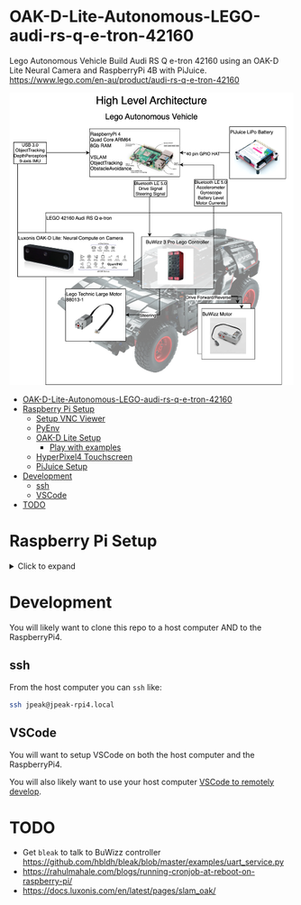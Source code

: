 # OAK-D-Lite-Autonomous-LEGO-audi-rs-q-e-tron-42160

Lego Autonomous Vehicle Build Audi RS Q e-tron 42160 using an OAK-D Lite Neural Camera and RaspberryPi 4B with PiJuice. https://www.lego.com/en-au/product/audi-rs-q-e-tron-42160

![High Level Architecture Diagram: Lego Autonomous Vehice](diagrams/HighLevelArchitecture.png)

<!--TOC-->

- [OAK-D-Lite-Autonomous-LEGO-audi-rs-q-e-tron-42160](#oak-d-lite-autonomous-lego-audi-rs-q-e-tron-42160)
- [Raspberry Pi Setup](#raspberry-pi-setup)
  - [Setup VNC Viewer](#setup-vnc-viewer)
  - [PyEnv](#pyenv)
  - [OAK-D Lite Setup](#oak-d-lite-setup)
    - [Play with examples](#play-with-examples)
  - [HyperPixel4 Touchscreen](#hyperpixel4-touchscreen)
  - [PiJuice Setup](#pijuice-setup)
- [Development](#development)
  - [ssh](#ssh)
  - [VSCode](#vscode)
- [TODO](#todo)

<!--TOC-->

# Raspberry Pi Setup

<details><summary>Click to expand</summary>
  
## Setup VNC Viewer

Enable VNC Server:

```sh
sudo apt-get update && sudo apt-get upgrade -y
sudo raspi-config
# Use keyboard to enable VNC ports
```

Install VNC Viewer Desktop tool:

```sh
sudo apt install realvnc-vnc-server realvnc-vnc-viewer -y
```

## PyEnv

```sh
git clone https://github.com/pyenv/pyenv.git $HOME/.pyenv
export PATH=$PATH:$HOME/.pyenv/bin/

pyenv install 3.10.13
pyenv global 3.10.13
```

Update your `PATH` in your `~/.bashrc`


Then activate on demand using:

```sh
eval "$(pyenv init --path)"
```

## OAK-D Lite Setup

https://docs.luxonis.com/projects/hardware/en/latest/pages/guides/raspberrypi/

```sh
# sudo curl -fL https://docs.luxonis.com/install_dependencies.sh | bash

# Ported a simplified working version of the above
. ./scripts/install_dependencies.sh
```

```sh
python3 -m venv .venv
. ./.venv/bin/activate
# If you're using Raspberry Pi, providing a Pi Wheels extra package url can significantly speed up the installation process by providing prebuilt binaries
python3 -m pip install --extra-index-url https://www.piwheels.org/simple/ depthai-sdk depthai
```
### Play with examples

```sh
git clone https://github.com/luxonis/depthai-python.git
cd depthai-python
python3 -m venv .venv
. ./.venv/bin/activate

```

```sh
git clone https://github.com/luxonis/depthai-experiments.git
cd depthai-experiments
python3 -m venv .venv
. ./.venv/bin/activate
```

## HyperPixel4 Touchscreen

```
sudo cp ./scripts/config.txt /boot/firmware/config.txt
```

Since Debian Buster the Device Tree layer is provided and nothing is needed to be installed. Simply setting this config:

```sh
# https://github.com/pimoroni/hyperpixel4/issues/177
dtoverlay=vc4-kms-dpi-hyperpixel4
```

## PiJuice Setup

```sh
sudo apt-get install pijuice-gui -y
```

</details>

# Development

You will likely want to clone this repo to a host computer AND to the RaspberryPi4.

## ssh

From the host computer you can `ssh` like:

```sh
ssh jpeak@jpeak-rpi4.local
```

## VSCode

You will want to setup VSCode on both the host computer and the RaspberryPi4.

You will also likely want to use your host computer [VSCode to remotely develop](https://code.visualstudio.com/docs/remote/ssh).

# TODO
 - Get `bleak` to talk to BuWizz controller https://github.com/hbldh/bleak/blob/master/examples/uart_service.py
 - https://rahulmahale.com/blogs/running-cronjob-at-reboot-on-raspberry-pi/
 - https://docs.luxonis.com/en/latest/pages/slam_oak/